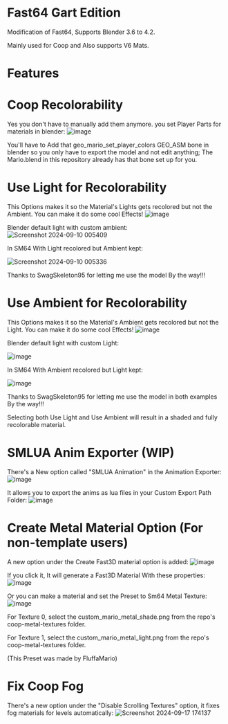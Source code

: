 # Fast64 Gart Edition

Modification of Fast64, Supports Blender 3.6 to 4.2.

Mainly used for Coop and Also supports V6 Mats.

# Features

# Coop Recolorability

Yes you don't have to manually add them anymore. you set Player Parts for materials in blender:
![image](https://github.com/user-attachments/assets/7df8d560-8bb0-4850-b9c1-05ba70a58ba8)
 
You'll have to Add that geo_mario_set_player_colors GEO_ASM bone in blender so you only have to export the model and not edit anything; The Mario.blend in this repository already has that bone set up for you.

# Use Light for Recolorability

This Options makes it so the Material's Lights gets recolored but not the Ambient. You can make it do some cool Effects!
![image](https://github.com/user-attachments/assets/cc9d45bc-5f92-4ae2-ae6a-da1e48f340f3)


Blender default light with custom ambient:
![Screenshot 2024-09-10 005409](https://github.com/user-attachments/assets/2bec3301-bad5-419a-ae86-d7eaceda76b4)


In SM64 With Light recolored but Ambient kept:

![Screenshot 2024-09-10 005336](https://github.com/user-attachments/assets/ec5c5cd7-b779-4157-a1bb-afa80e01bcc9)

Thanks to SwagSkeleton95 for letting me use the model By the way!!!

# Use Ambient for Recolorability

This Options makes it so the Material's Ambient gets recolored but not the Light. You can make it do some cool Effects!
![image](https://github.com/user-attachments/assets/c6d73da1-a150-40b0-8500-0e32166e3bb3)


Blender default light with custom Light:


![image](https://github.com/user-attachments/assets/52f26fd9-b22b-468b-ace9-f75b4f7198f8)


In SM64 With Ambient recolored but Light kept:

![image](https://github.com/user-attachments/assets/379b3f56-7b06-40c5-8a1c-27f7291afc2a)

Thanks to SwagSkeleton95 for letting me use the model in both examples By the way!!!

Selecting both Use Light and Use Ambient will result in a shaded and fully recolorable material.

# SMLUA Anim Exporter (WIP)

There's a New option called "SMLUA Animation" in the Animation Exporter:
![image](https://github.com/user-attachments/assets/7788c9bb-46bc-42ec-8cda-1ec100686161)

It allows you to export the anims as lua files in your Custom Export Path Folder:
![image](https://github.com/user-attachments/assets/5e6a37cb-d33c-4dd1-b03b-a292e2964ab4)

# Create Metal Material Option (For non-template users)

A new option under the Create Fast3D material option is added:
![image](https://github.com/user-attachments/assets/0e6bbd66-efb1-43fe-bf98-c903532bc1d6)

If you click it, It will generate a Fast3D Material With these properties:
![image](https://github.com/user-attachments/assets/1c7d1d25-0035-4b8a-ba12-8be4175810af)

Or you can make a material and set the Preset to Sm64 Metal Texture:
![image](https://github.com/user-attachments/assets/575eb393-df11-4bbc-ab27-bf10db7a9eab)

For Texture 0, select the custom_mario_metal_shade.png from the repo's coop-metal-textures folder.

For Texture 1, select the custom_mario_metal_light.png from the repo's coop-metal-textures folder.

(This Preset was made by FluffaMario)

# Fix Coop Fog

There's a new option under the "Disable Scrolling Textures" option, it fixes fog materials for levels automatically:
![Screenshot 2024-09-17 174137](https://github.com/user-attachments/assets/168e7b52-1439-4612-b916-81ce4be3d854)
